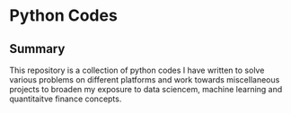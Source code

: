 # Python Codes

## Summary

This repository is a collection of python codes I have written to solve various problems on different platforms and work towards miscellaneous projects to broaden my exposure to data sciencem, machine learning and quantitaitve finance concepts. 
